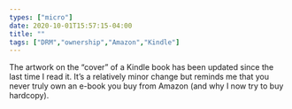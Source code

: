 ```yaml
---
types: ["micro"]
date: 2020-10-01T15:57:15-04:00
title: ""
tags: ["DRM","ownership","Amazon","Kindle"]
---
```

The artwork on the “cover” of a Kindle book has been updated since the last time I read it. It’s a relatively minor change but reminds me that you never truly own an e-book you buy from Amazon (and why I now try to buy hardcopy).
